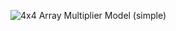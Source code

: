<!---

This file is used to generate your project datasheet. Please fill in the information below and delete any unused
sections.

You can also include images in this folder and reference them in the markdown. Each image must be less than
512 kb in size, and the combined size of all images must be less than 1 MB.
-->



![4x4 Array Multiplier Model (simple)](https://github.com/user-attachments/assets/139684a1-ae21-4b4b-bddd-d2fda527988e)






